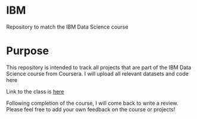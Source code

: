 # IBM
Repository to match the IBM Data Science course

# Purpose
This repository is intended to track all projects that are part of the IBM Data Science course from Coursera. 
I will upload all relevant datasets and code here

Link to the class is [here](https://www.ibm.com/data-science?utm_content=SRCWW&p1=Search&p4=43700050329215933&p5=e&gclid=CjwKCAiAs8acBhA1EiwAgRFdw9DkcTlo9QeExCxIqIglt_v9sdMRc8KsRcYvD53o4kDTDwwJhJh0ixoC7A4QAvD_BwE&gclsrc=aw.ds) 

Following completion of the course, I will come back to write a review. Please feel free to add your own feedback on the course or projects!
